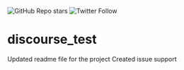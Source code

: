 ![GitHub Repo stars](https://img.shields.io/github/stars/abidiqbal3/discourse_test?style=for-the-badge) ![Twitter Follow](https://img.shields.io/twitter/follow/abid346?style=social)
# discourse_test
Updated readme file for the project
Created issue support
